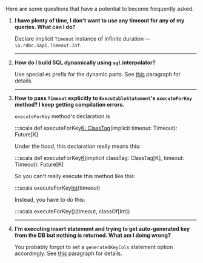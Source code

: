 <!---
 ! Copyright 2016-2017 rdbc contributors
 !
 ! Licensed under the Apache License, Version 2.0 (the "License");
 ! you may not use this file except in compliance with the License.
 ! You may obtain a copy of the License at
 !
 !     http://www.apache.org/licenses/LICENSE-2.0
 !
 ! Unless required by applicable law or agreed to in writing, software
 ! distributed under the License is distributed on an "AS IS" BASIS,
 ! WITHOUT WARRANTIES OR CONDITIONS OF ANY KIND, either express or implied.
 ! See the License for the specific language governing permissions and
 ! limitations under the License. 
 -->

Here are some questions that have a potential to become frequently asked.

1.    **I have plenty of time, I don't want to use any timeout for any of my queries. What can I do?**

      Declare implicit `Timeout` instance of infinite duration &mdash; `io.rdbc.sapi.Timeout.Inf`.

      ---

2.    **How do I build SQL dynamically using `sql` interpolator?**

      Use special `#$` prefix for the dynamic parts. See [this](statements.md#dynamic-sql)
      paragraph for details.

      ---
      
3.   **How to pass `Timeout` explicitly to `ExecutableStatement`'s `executeForKey` method? I keep getting compilation errors.**

     `executeForKey` method's declaration is
     
        :::scala
        def executeForKey[K: ClassTag]()(implicit timeout: Timeout): Future[K]
        
     Under the hood, this declaration really means this:
     
        :::scala
        def executeForKey[K]()(implicit classTag: ClassTag[K], timeout: Timeout): Future[K]

     So you can't really execute this method like this: 
     
        :::scala
        executeForKey[Int]()(timeout)
     
     Instead, you have to do this:
    
        :::scala
        executeForKey()(timeout, classOf[Int])

      ---

4.    **I'm executing insert statement and trying to get auto-generated key from the DB but nothing is returned. What am I doing wrong?**

      You probably forgot to set a `generatedKeyCols` statement option accordingly.
      See [this](statements.md#options) paragraph for details.
